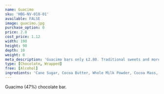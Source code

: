 ```yaml
---
name: Guacimo
sku: 'HBG-NV-018-01'
available: FALSE
image: guacimo.jpg
purchase_option: 0
price: 2.8
cost_price: 1.12
width: 190
height: 90
depth: 10
weight: 0
meta_description: 'Guacimo bars only Ł2.80. Traditional sweets and more at Humbugs Confectionery Store. Specialists in satisfying your sweet tooth!'
type: [Chocolate, Wrapped]
free: [Alcohol]
ingredients: 'Cane Sugar, Cocoa Butter, Whole Milk Powder, Cocoa Mass, Cocoa Solids 47%, Milk Solids 18%'
---
```

Guacimo (47%) chocolate bar.